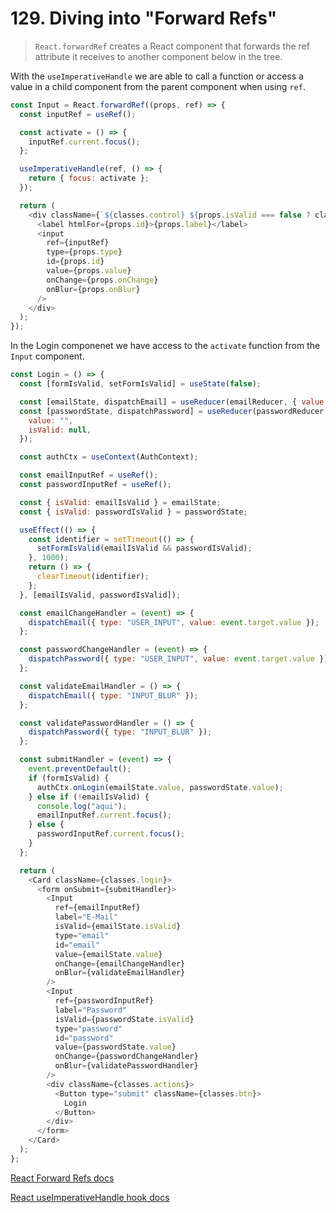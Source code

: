 # 129. Diving into "Forward Refs"

> `React.forwardRef` creates a React component that forwards the ref attribute it receives to another component below in the tree.

With the `useImperativeHandle` we are able to call a function or access a value in a child component from the parent component when using `ref`.

```javascript
const Input = React.forwardRef((props, ref) => {
  const inputRef = useRef();

  const activate = () => {
    inputRef.current.focus();
  };

  useImperativeHandle(ref, () => {
    return { focus: activate };
  });

  return (
    <div className={`${classes.control} ${props.isValid === false ? classes.invalid : ""}`}>
      <label htmlFor={props.id}>{props.label}</label>
      <input
        ref={inputRef}
        type={props.type}
        id={props.id}
        value={props.value}
        onChange={props.onChange}
        onBlur={props.onBlur}
      />
    </div>
  );
});
```

In the Login componenet we have access to the `activate` function from the `Input` component.

```javascript
const Login = () => {
  const [formIsValid, setFormIsValid] = useState(false);

  const [emailState, dispatchEmail] = useReducer(emailReducer, { value: "", isValid: null });
  const [passwordState, dispatchPassword] = useReducer(passwordReducer, {
    value: "",
    isValid: null,
  });

  const authCtx = useContext(AuthContext);

  const emailInputRef = useRef();
  const passwordInputRef = useRef();

  const { isValid: emailIsValid } = emailState;
  const { isValid: passwordIsValid } = passwordState;

  useEffect(() => {
    const identifier = setTimeout(() => {
      setFormIsValid(emailIsValid && passwordIsValid);
    }, 1000);
    return () => {
      clearTimeout(identifier);
    };
  }, [emailIsValid, passwordIsValid]);

  const emailChangeHandler = (event) => {
    dispatchEmail({ type: "USER_INPUT", value: event.target.value });
  };

  const passwordChangeHandler = (event) => {
    dispatchPassword({ type: "USER_INPUT", value: event.target.value });
  };

  const validateEmailHandler = () => {
    dispatchEmail({ type: "INPUT_BLUR" });
  };

  const validatePasswordHandler = () => {
    dispatchPassword({ type: "INPUT_BLUR" });
  };

  const submitHandler = (event) => {
    event.preventDefault();
    if (formIsValid) {
      authCtx.onLogin(emailState.value, passwordState.value);
    } else if (!emailIsValid) {
      console.log("aqui");
      emailInputRef.current.focus();
    } else {
      passwordInputRef.current.focus();
    }
  };

  return (
    <Card className={classes.login}>
      <form onSubmit={submitHandler}>
        <Input
          ref={emailInputRef}
          label="E-Mail"
          isValid={emailState.isValid}
          type="email"
          id="email"
          value={emailState.value}
          onChange={emailChangeHandler}
          onBlur={validateEmailHandler}
        />
        <Input
          ref={passwordInputRef}
          label="Password"
          isValid={passwordState.isValid}
          type="password"
          id="password"
          value={passwordState.value}
          onChange={passwordChangeHandler}
          onBlur={validatePasswordHandler}
        />
        <div className={classes.actions}>
          <Button type="submit" className={classes.btn}>
            Login
          </Button>
        </div>
      </form>
    </Card>
  );
};
```

[React Forward Refs docs](https://reactjs.org/docs/react-api.html#reactforwardref)

[React useImperativeHandle hook docs](https://reactjs.org/docs/hooks-reference.html#useimperativehandle)
